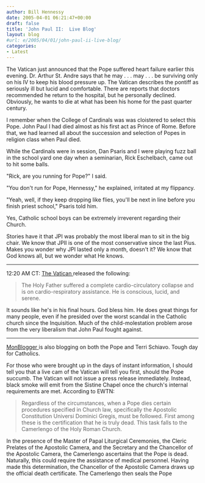 ```yaml
---
author: Bill Hennessy
date: 2005-04-01 06:21:47+00:00
draft: false
title: 'John Paul II:  Live Blog'
layout: blog
#url: e/2005/04/01/john-paul-ii-live-blog/
categories:
- Latest
---
```


The Vatican just announced that the Pope suffered heart failure earlier this evening.  Dr. Arthur St. Andre says that he may . . . may . . . be surviving only on his IV to keep his blood pressure up.  The Vatican describes the pontiff as seriously ill but lucid and comfortable.  There are reports that doctors recommended he return to the hospital, but he personally declined.  Obviously, he wants to die at what has been his home for the past quarter century.

I remember when the College of Cardinals was was cloistered to select this Pope.  John Paul I had died almost as his first act as Prince of Rome.  Before that, we had learned all about the succession and selection of Popes in religion class when Paul died.

While the Cardinals were in session, Dan Psaris and I were playing fuzz ball in the school yard one day when a seminarian, Rick Eschelbach, came out to hit some balls.

"Rick, are you running for Pope?" I said.

"You don't run for Pope, Hennessy," he explained, irritated at my flippancy.

"Yeah, well, if they keep dropping like flies, you'll be next in line before you finish priest school," Psaris told him.

Yes, Catholic school boys can be extremely irreverent regarding their Church.

Stories have it that JPI was probably the most liberal man to sit in the big chair.  We know that JPII is one of the most conservative since the last Pius.  Makes you wonder why JPI lasted only a month, doesn't it?  We know that God knows all, but we wonder what He knows.


* * *


12:20 AM CT:  [The Vatican ](https://www.foxnews.com/story/0,2933,152088,00.html)released the following:



> The Holy Father suffered a complete cardio-circulatory collapse and is on cardio-respiratory assistance.  He is conscious, lucid, and serene.



It sounds like he's in his final hours.  God bless him.  He does great things for many people, even if he presided over the worst scandal in the Catholic church since the Inquisition.  Much of the child-molestation problem arose from the very liberalism that John Paul fought against.


* * *


[MonBlogger ](https://monblogger.blogspot.com/2005/03/tragic-day_31.html)is also blogging on both the Pope and Terri Schiavo.  Tough day for Catholics.

For those who were brought up in the days of instant information, I should tell you that a live cam of the Vatican will tell you first, should the Pope succumb.  The Vatican will not issue a press release immediately.  Instead, black smoke will emit from the Sistine Chapel once the church's internal requirements are met.  According to EWTN:



> Regardless of the circumstances, when a Pope dies certain procedures specified in Church law, specifically the Apostolic Constitution Universi Dominici Gregis, must be followed. First among these is the certification that he is truly dead. This task falls to the Camerlengo of the Holy Roman Church.

In the presence of the Master of Papal Liturgical Ceremonies, the Cleric Prelates of the Apostolic Camera, and the Secretary and the Chancellor of the Apostolic Camera, the Camerlengo ascertains that the Pope is dead. Naturally, this could require the assistance of medical personnel. Having made this determination, the Chancellor of the Apostolic Camera draws up the official death certificate. The Camerlengo then seals the Pope
